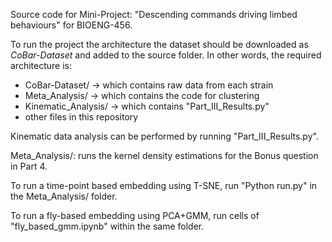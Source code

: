 Source code for Mini-Project: "Descending commands driving limbed behaviours" for BIOENG-456.

To run the project the architecture the dataset should be downloaded as *CoBar-Dataset* and added to the source folder.
In other words, the required architecture is:
   - CoBar-Dataset/ -> which contains raw data from each strain
   - Meta_Analysis/ -> which contains the code for clustering 
   - Kinematic_Analysis/ -> which contains "Part_III_Results.py"
   - other files in this repository

Kinematic data analysis can be performed by running "Part_III_Results.py".

Meta_Analysis/: runs the kernel density estimations for the Bonus question in Part 4.

To run a time-point based embedding using T-SNE, run "Python run.py" in the Meta_Analysis/ folder.

To run a fly-based embedding using PCA+GMM, run cells of "fly_based_gmm.ipynb" within the same folder.
